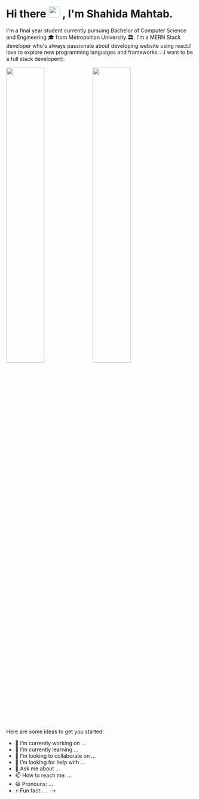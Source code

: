 # Hi there  <img src="https://raw.githubusercontent.com/MartinHeinz/MartinHeinz/master/wave.gif" width="30px"> , I'm Shahida Mahtab. 


I'm a final year student currently pursuing Bachelor of Computer Science and Engineering 🎓 from Metropolitan University 🏛. I'm a MERN Stack developer who's always passionate about developing website using react.I love to explore new programming languages and frameworks.💡.I want to be a full stack developer🤓.



<div float="left">
 <img width="45%" class="img" src="https://github-readme-stats.vercel.app/api?username=ShahidaMahtab&show_icons=true&theme=tokyonight&hide_border=true&locale=en&text_color=ff8b1f&title_color=ffbc1f&bg_color=020000" />
 <img width="45%" class="img" src="https://github-readme-stats.vercel.app/api/top-langs/?username=ShahidaMahtab&layout=compact&show_icons=true&theme=tokyonight&hide_border=true&text_color=ff8b1f&title_color=ffbc1f&bg_color=020000" />
</div>

Here are some ideas to get you started:

- 🔭 I’m currently working on ...
- 🌱 I’m currently learning ...
- 👯 I’m looking to collaborate on ...
- 🤔 I’m looking for help with ...
- 💬 Ask me about ...
- 📫 How to reach me: ...
- 😄 Pronouns: ...
- ⚡ Fun fact: ...
-->
